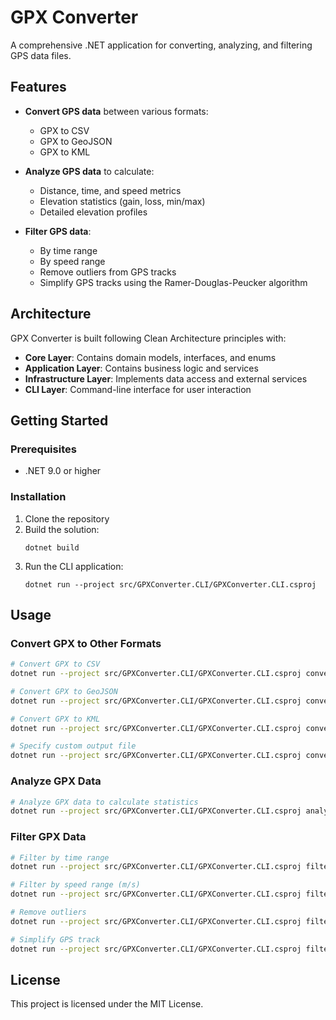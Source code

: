 # GPX Converter

A comprehensive .NET application for converting, analyzing, and filtering GPS data files.

## Features

- **Convert GPS data** between various formats:
  - GPX to CSV
  - GPX to GeoJSON
  - GPX to KML

- **Analyze GPS data** to calculate:
  - Distance, time, and speed metrics
  - Elevation statistics (gain, loss, min/max)
  - Detailed elevation profiles

- **Filter GPS data**:
  - By time range
  - By speed range
  - Remove outliers from GPS tracks
  - Simplify GPS tracks using the Ramer-Douglas-Peucker algorithm

## Architecture

GPX Converter is built following Clean Architecture principles with:

- **Core Layer**: Contains domain models, interfaces, and enums
- **Application Layer**: Contains business logic and services
- **Infrastructure Layer**: Implements data access and external services
- **CLI Layer**: Command-line interface for user interaction

## Getting Started

### Prerequisites

- .NET 9.0 or higher

### Installation

1. Clone the repository
2. Build the solution:
   ```
   dotnet build
   ```
3. Run the CLI application:
   ```
   dotnet run --project src/GPXConverter.CLI/GPXConverter.CLI.csproj
   ```

## Usage

### Convert GPX to Other Formats

```bash
# Convert GPX to CSV
dotnet run --project src/GPXConverter.CLI/GPXConverter.CLI.csproj convert -i input.gpx -f Csv

# Convert GPX to GeoJSON
dotnet run --project src/GPXConverter.CLI/GPXConverter.CLI.csproj convert -i input.gpx -f GeoJson

# Convert GPX to KML
dotnet run --project src/GPXConverter.CLI/GPXConverter.CLI.csproj convert -i input.gpx -f Kml

# Specify custom output file
dotnet run --project src/GPXConverter.CLI/GPXConverter.CLI.csproj convert -i input.gpx -f Csv -o output.csv
```

### Analyze GPX Data

```bash
# Analyze GPX data to calculate statistics
dotnet run --project src/GPXConverter.CLI/GPXConverter.CLI.csproj analyze -i input.gpx
```

### Filter GPX Data

```bash
# Filter by time range
dotnet run --project src/GPXConverter.CLI/GPXConverter.CLI.csproj filter time -i input.gpx -s "2023-01-01T12:00:00" -e "2023-01-01T13:00:00"

# Filter by speed range (m/s)
dotnet run --project src/GPXConverter.CLI/GPXConverter.CLI.csproj filter speed -i input.gpx -m 1.0 -M 10.0

# Remove outliers
dotnet run --project src/GPXConverter.CLI/GPXConverter.CLI.csproj filter outliers -i input.gpx -s 35.0 -e 100.0

# Simplify GPS track
dotnet run --project src/GPXConverter.CLI/GPXConverter.CLI.csproj filter simplify -i input.gpx -t 10.0
```

## License

This project is licensed under the MIT License.